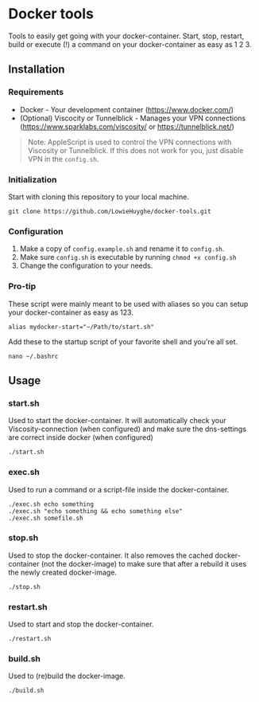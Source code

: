 # Docker tools
Tools to easily get going with your docker-container. Start, stop, restart, build or execute (!) a command on your docker-container as easy as 1 2 3.

## Installation

### Requirements
* Docker - Your development container (https://www.docker.com/)
* (Optional) Viscocity or Tunnelblick - Manages your VPN connections (https://www.sparklabs.com/viscosity/ or https://tunnelblick.net/)

> Note: AppleScript is used to control the VPN connections with Viscosity or Tunnelblick. If this does not work for you, just disable VPN in the `config.sh`.

### Initialization
Start with cloning this repository to your local machine.
```shell
git clone https://github.com/LowieHuyghe/docker-tools.git
```
### Configuration
1. Make a copy of `config.example.sh` and rename it to `config.sh`.
2. Make sure `config.sh` is executable by running
`chmod +x config.sh`
3. Change the configuration to your needs.

### Pro-tip
These script were mainly meant to be used with aliases so you can setup your docker-container as easy as 123.
```shell
alias mydocker-start="~/Path/to/start.sh"
```
Add these to the startup script of your favorite shell and you're all set.
```shell
nano ~/.bashrc
```

## Usage

### start.sh
Used to start the docker-container. It will automatically check your Viscosity-connection (when configured) and make sure the dns-settings are correct inside docker (when configured)
```shell
./start.sh
```

### exec.sh
Used to run a command or a script-file inside the docker-container.
```shell
./exec.sh echo something
./exec.sh "echo something && echo something else"
./exec.sh somefile.sh
```

### stop.sh
Used to stop the docker-container. It also removes the cached docker-container (not the docker-image) to make sure that after a rebuild it uses the newly created docker-image.
```shell
./stop.sh
```

### restart.sh
Used to start and stop the docker-container.
```shell
./restart.sh
```

### build.sh
Used to (re)build the docker-image.
```shell
./build.sh
```
